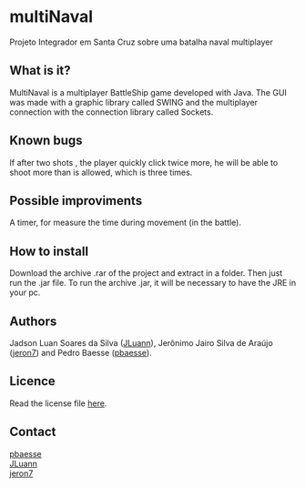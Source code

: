 # multiNaval

Projeto Integrador em Santa Cruz sobre uma batalha naval multiplayer

What is it?
-----------

MultiNaval is a multiplayer BattleShip game developed with Java. The GUI was
made with a graphic library called SWING and the multiplayer connection with
the connection library called Sockets.

Known bugs
----------

If after two shots , the player quickly click twice more, he will be able to 
shoot more than is allowed, which is three times.

Possible improviments
---------------------

A timer, for measure the time during movement (in the battle).

How to install
--------------

Download the archive .rar of the project and extract in a folder. Then just 
run the .jar file. To run the archive .jar, it will be necessary to have 
the JRE in your pc.

Authors
-------

Jadson Luan Soares da Silva (<a href="https://github.com/JLuann">JLuann</a>), Jerônimo Jairo Silva de Araújo (<a href="https://github.com/jeron7">jeron7</a>) and Pedro Baesse (<a href="https://github.com/pbaesse">pbaesse</a>).

Licence
-------

Read the license file <a href="https://github.com/jkbrzt/httpie/blob/master/LICENSE">here</a>.

Contact
-------

<a href="https://github.com/pbaesse">pbaesse</a>                                                       
<a href="https://github.com/JLuann">JLuann</a>                                                 
<a href="https://github.com/jeron7">jeron7</a>


